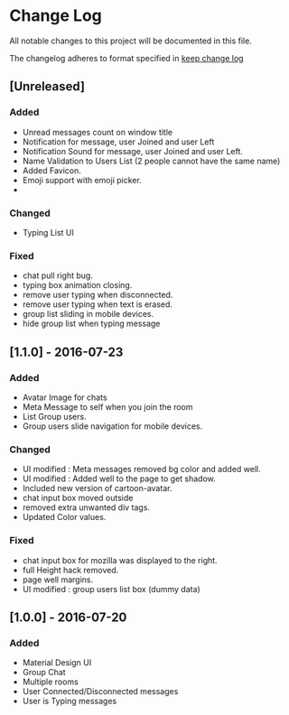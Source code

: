 # Change Log
All notable changes to this project will be documented in this file.

The changelog adheres to format specified in [keep change log](http://keepachangelog.com)

## [Unreleased]
### Added
- Unread messages count on window title
- Notification for message, user Joined and user Left
- Notification Sound for message, user Joined and user Left.
- Name Validation to Users List (2 people cannot have the same name)
- Added Favicon.
- Emoji support with emoji picker.
- 
 
### Changed
- Typing List UI


### Fixed
- chat pull right bug.
- typing box animation closing.
- remove user typing when disconnected.
- remove user typing when text is erased.
- group list sliding in mobile devices.
- hide group list when typing message


## [1.1.0] - 2016-07-23
### Added
- Avatar Image for chats
- Meta Message to self when you join the room 
- List Group users.
- Group users slide navigation for mobile devices.

### Changed
- UI modified : Meta messages removed bg color and added well.
- UI modified : Added well to the page to get shadow.
- Included new version of cartoon-avatar.
- chat input box moved outside 
- removed extra unwanted div tags.
- Updated Color values.

### Fixed
- chat input box for mozilla was displayed to the right.
- full Height hack removed. 
- page well margins.
- UI modified : group users list box (dummy data)

## [1.0.0] - 2016-07-20
### Added
- Material Design UI
- Group Chat
- Multiple rooms
- User Connected/Disconnected messages
- User is Typing messages
